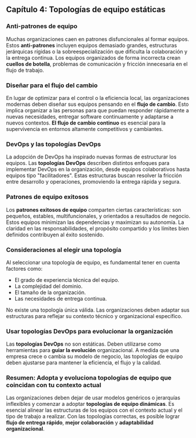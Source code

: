 ## Capítulo 4: Topologías de equipo estáticas

### Anti-patrones de equipo

Muchas organizaciones caen en patrones disfuncionales al formar equipos. Estos **anti-patrones** incluyen equipos demasiado grandes, estructuras jerárquicas rígidas o la sobreespecialización que dificulta la colaboración y la entrega continua. Los equipos organizados de forma incorrecta crean **cuellos de botella**, problemas de comunicación y fricción innecesaria en el flujo de trabajo.

### Diseñar para el flujo del cambio

En lugar de optimizar para el control o la eficiencia local, las organizaciones modernas deben diseñar sus equipos pensando en el **flujo de cambio**. Esto implica organizar a las personas para que puedan responder rápidamente a nuevas necesidades, entregar software continuamente y adaptarse a nuevos contextos. **El flujo de cambio continuo** es esencial para la supervivencia en entornos altamente competitivos y cambiantes.

### DevOps y las topologías DevOps

La adopción de DevOps ha inspirado nuevas formas de estructurar los equipos. Las **topologías DevOps** describen distintos enfoques para implementar DevOps en la organización, desde equipos colaborativos hasta equipos tipo "facilitadores". Estas estructuras buscan resolver la fricción entre desarrollo y operaciones, promoviendo la entrega rápida y segura.

### Patrones de equipo exitosos

Los **patrones exitosos de equipo** comparten ciertas características: son pequeños, estables, multifuncionales, y orientados a resultados de negocio. Estos equipos minimizan las dependencias y maximizan su autonomía. La claridad en las responsabilidades, el propósito compartido y los límites bien definidos contribuyen al éxito sostenido.

### Consideraciones al elegir una topología

Al seleccionar una topología de equipo, es fundamental tener en cuenta factores como:
* El grado de experiencia técnica del equipo.
* La complejidad del dominio.
* El tamaño de la organización.
* Las necesidades de entrega continua.

No existe una topología única válida. Las organizaciones deben adaptar sus estructuras para reflejar su contexto técnico y organizacional específico.

### Usar topologías DevOps para evolucionar la organización

Las **topologías DevOps** no son estáticas. Deben utilizarse como herramientas para **guiar la evolución** organizacional. A medida que una empresa crece o cambia su modelo de negocio, las topologías de equipo deben ajustarse para mantener la eficiencia, el flujo y la calidad.

### Resumen: Adopta y evoluciona topologías de equipo que coincidan con tu contexto actual

Las organizaciones deben dejar de usar modelos genéricos o jerarquías inflexibles y comenzar a adoptar **topologías de equipo dinámicas**. Es esencial alinear las estructuras de los equipos con el contexto actual y el tipo de trabajo a realizar. Con las topologías correctas, es posible lograr **flujo de entrega rápido**, **mejor colaboración** y **adaptabilidad organizacional**.
